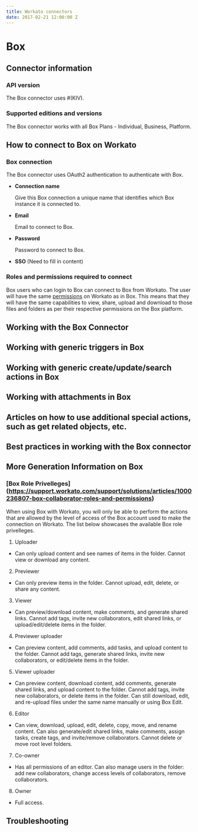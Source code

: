 ```yaml
---
title: Workato connectors
date: 2017-02-21 12:00:00 Z
---
```


# Box

## Connector information

### API version
The Box connector uses #(KIV). 

### Supported editions and versions
The Box connector works with all Box Plans - Individual, Business, Platform. 

## How to connect to Box on Workato

### Box connection
The Box connector uses OAuth2 authentication to authenticate with Box. 

* **Connection name**

  Give this Box connection a unique name that identifies which Box instance it is connected to.

* **Email**

  Email to connect to Box.

* **Password**

  Password to connect to Box.
  
* **SSO**
(Need to fill in content)
  

### Roles and permissions required to connect
Box users who can login to Box can connect to Box from Workato. The user will have the same [permissions](https://community.box.com/t5/Collaboration-and-Sharing/What-Are-The-Different-Access-Levels-For-Collaborators/ta-p/144) on Workato as in Box. This means that they will have the same capabilities to view, share, upload and download to those files and folders as per their respective permissions on the Box platform.

## Working with the Box Connector

## Working with generic triggers in Box

## Working with generic create/update/search actions in Box

## Working with attachments in Box

## Articles on how to use additional special actions, such as get related objects, etc.

## Best practices in working with the Box connector

## More Generation Information on Box

### [Box Role Privelleges] (https://support.workato.com/support/solutions/articles/1000236807-box-collaborator-roles-and-permissions)
When using Box with Workato, you will only be able to perform the actions that are allowed by the level of access of the Box account used to make the connection on Workato. The list below showcases the available Box role privelleges.

1. Uploader
  * Can only upload content and see names of items in the folder. Cannot view or download any content.
2. Previewer
  * Can only preview items in the folder. Cannot upload, edit, delete, or share any content.
3. Viewer
  * Can preview/download content, make comments, and generate shared links. Cannot add tags, invite new collaborators, edit shared links, or upload/edit/delete items in the folder.
4. Previewer uploader
  * Can preview content, add comments, add tasks, and upload content to the folder. Cannot add tags, generate shared links, invite new collaborators, or edit/delete items in the folder.
5. Viewer uploader
  * Can preview content, download content, add comments, generate shared links, and upload content to the folder. Cannot add tags, invite new collaborators, or delete items in the folder. Can still download, edit, and re-upload files under the same name manually or using Box Edit.
6. Editor
  * Can view, download, upload, edit, delete, copy, move, and rename content. Can also generate/edit shared links, make comments, assign tasks, create tags, and invite/remove collaborators. Cannot delete or move root level folders.
7. Co-owner
  * Has all permissions of an editor. Can also manage users in the folder: add new collaborators, change access levels of collaborators, remove collaborators.
8. Owner
  * Full access. 

## Troubleshooting
